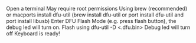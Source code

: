 Open a terminal
May require root permissions
Using brew (recommended) or macports install dfu-util (brew install dfu-util or port install dfu-util and port install libusb)
Enter DFU Flash Mode (e.g. press flash button), the debug led will turn on.
Flash using dfu-util -D <.dfu.bin>
Debug led will turn off
Keyboard is ready!
